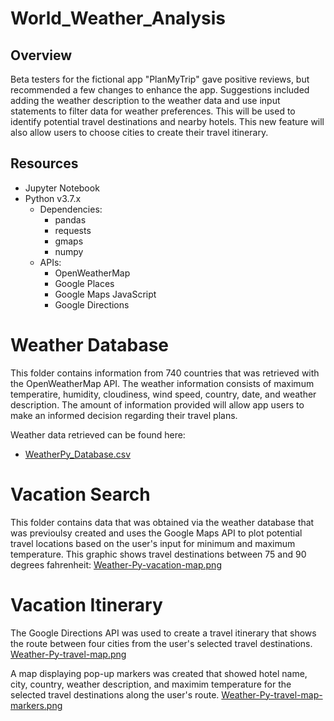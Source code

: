 # World_Weather_Analysis

## Overview
Beta testers for the fictional app "PlanMyTrip" gave positive reviews, but recommended a few changes to enhance the app.  Suggestions included adding the weather description to the weather data and use input statements to filter data for weather preferences.  This will be used to identify potential travel destinations and nearby hotels.  This new feature will also allow users to choose cities to create their travel itinerary.

## Resources
- Jupyter Notebook
- Python v3.7.x
    - Dependencies:
        - pandas
        - requests
        - gmaps
        - numpy
  - APIs:
      - OpenWeatherMap
      - Google Places
      - Google Maps JavaScript
      - Google Directions
      
 # Weather Database
This folder contains information from 740 countries that was retrieved with the OpenWeatherMap API.  The weather information consists of maximum temperatire, humidity, cloudiness, wind speed, country, date, and weather description.  The amount of information provided will allow app users to make an informed decision regarding their travel plans.  

Weather data retrieved can be found here:
- [WeatherPy_Database.csv](https://github.com/acfthomson/World_Weather_Analysis/tree/main/Weather_Database)


# Vacation Search
This folder contains data that was obtained via the weather database that was previoulsy created and uses the Google Maps API to plot potential travel locations based on the user's input for minimum and maximum temperature.  This graphic shows travel destinations between 75 and 90 degrees fahrenheit:
[Weather-Py-vacation-map.png](https://postimg.cc/t13P12fn)


# Vacation Itinerary
The Google Directions API was used to create a travel itinerary that shows the route between four cities from the user's selected travel destinations.
[Weather-Py-travel-map.png](https://postimg.cc/ZCzSHHD5)

A map displaying pop-up markers was created that showed hotel name, city, country, weather description, and maximim temperature for the selected travel destinations along the user's route.
[Weather-Py-travel-map-markers.png](https://postimg.cc/wRhnnKbT)
